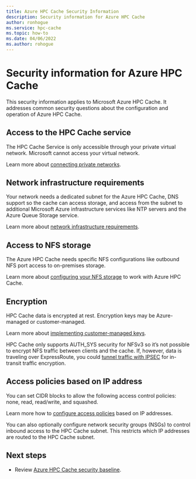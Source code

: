 ```yaml
---
title: Azure HPC Cache Security Information
description: Security information for Azure HPC Cache
author: ronhogue
ms.service: hpc-cache
ms.topic: how-to
ms.date: 04/06/2022
ms.author: rohogue
---
```


# Security information for Azure HPC Cache

This security information applies to Microsoft Azure HPC Cache. It addresses common security questions about the configuration and operation of Azure HPC Cache.

## Access to the HPC Cache service

The HPC Cache Service is only accessible through your private virtual network. Microsoft cannot access your virtual network.

Learn more about [connecting private networks](/security/benchmark/azure/baselines/hpc-cache-security-baseline).

## Network infrastructure requirements

Your network needs a dedicated subnet for the Azure HPC Cache, DNS support so the cache can access storage, and access from the subnet to additional Microsoft Azure infrastructure services like NTP servers and the Azure Queue Storage service.

Learn more about [network infrastructure requirements](hpc-cache-prerequisites.md#network-infrastructure).

## Access to NFS storage

The Azure HPC Cache needs specific NFS configurations like outbound NFS port access to on-premises storage.

Learn more about [configuring your NFS storage](hpc-cache-prerequisites.md#nfs-storage-requirements) to work with Azure HPC Cache.

## Encryption

HPC Cache data is encrypted at rest. Encryption keys may be Azure-managed or customer-managed.

Learn more about [implementing customer-managed keys](customer-keys.md).

HPC Cache only supports AUTH_SYS security for NFSv3 so it’s not possible to encrypt NFS traffic between clients and the cache. If, however, data is traveling over ExpressRoute, you could [tunnel traffic with IPSEC](../virtual-wan/vpn-over-expressroute.md) for in-transit traffic encryption.

## Access policies based on IP address

You can set CIDR blocks to allow the following access control policies: none, read, read/write, and squashed.

Learn more how to [configure access policies](access-policies.md) based on IP addresses.

You can also optionally configure network security groups (NSGs) to control inbound access to the HPC Cache subnet. This restricts which IP addresses are routed to the HPC Cache subnet.

## Next steps

* Review [Azure HPC Cache security baseline](/security/benchmark/azure/baselines/hpc-cache-security-baseline).
